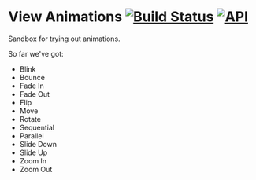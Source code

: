 View Animations [![Build Status](https://travis-ci.org/kibotu/ViewAnimations.svg?branch=master)](https://travis-ci.org/kibotu/ViewAnimations) [![API](https://img.shields.io/badge/API-15%2B-brightgreen.svg?style=flat)](https://android-arsenal.com/api?level=15) 
==============================================================================================================================================

Sandbox for trying out animations.

So far we've got:

* Blink
* Bounce
* Fade In
* Fade Out
* Flip
* Move
* Rotate
* Sequential
* Parallel
* Slide Down
* Slide Up
* Zoom In
* Zoom Out
